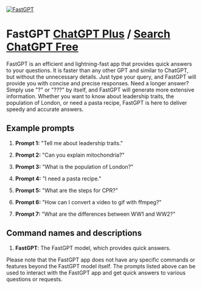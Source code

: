 
[![FastGPT](https://files.oaiusercontent.com/file-F5ose3FUuDyuI12dRbryeW5t?se=2123-10-18T22%3A29%3A05Z&sp=r&sv=2021-08-06&sr=b&rscc=max-age%3D31536000%2C%20immutable&rscd=attachment%3B%20filename%3D1be993af-fb51-4aa4-a85d-ba39c13fbbc7.png&sig=85di54rdb64KrbItoB/fNmfXvYsWtU0Jq86/45kC6jg%3D)](https://chat.openai.com/g/g-VnlKc5BQK-fastgpt)

# FastGPT [ChatGPT Plus](https://chat.openai.com/g/g-VnlKc5BQK-fastgpt) / [Search ChatGPT Free](https://gptcall.net/index.html#/?search=FastGPT)

FastGPT is an efficient and lightning-fast app that provides quick answers to your questions. It is faster than any other GPT and similar to ChatGPT, but without the unnecessary details. Just type your query, and FastGPT will provide you with concise and precise responses. Need a longer answer? Simply use "?" or "???" by itself, and FastGPT will generate more extensive information. Whether you want to know about leadership traits, the population of London, or need a pasta recipe, FastGPT is here to deliver speedy and accurate answers.

## Example prompts

1. **Prompt 1:** "Tell me about leadership traits."

2. **Prompt 2:** "Can you explain mitochondria?"

3. **Prompt 3:** "What is the population of London?"

4. **Prompt 4:** "I need a pasta recipe."

5. **Prompt 5:** "What are the steps for CPR?"

6. **Prompt 6:** "How can I convert a video to gif with ffmpeg?"

7. **Prompt 7:** "What are the differences between WW1 and WW2?"

## Command names and descriptions

1. **FastGPT**: The FastGPT model, which provides quick answers.

Please note that the FastGPT app does not have any specific commands or features beyond the FastGPT model itself. The prompts listed above can be used to interact with the FastGPT app and get quick answers to various questions or requests.


